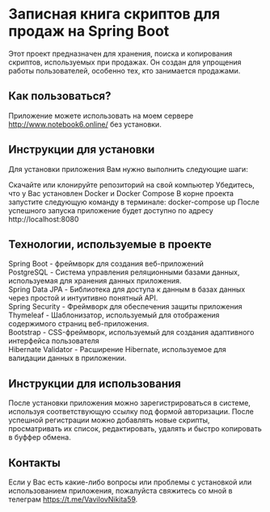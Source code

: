 # Записная книга скриптов для продаж на Spring Boot
Этот проект предназначен для хранения, поиска и копирования скриптов, используемых при продажах. Он создан для упрощения работы пользователей, особенно тех, кто занимается продажами.

## Как пользоваться?
Приложение можете использовать на моем сервере http://www.notebook6.online/ без установки. 

## Инструкции для установки
Для установки приложения Вам нужно выполнить следующие шаги: 

Скачайте или клонируйте репозиторий на свой компьютер
Убедитесь, что у Вас установлен Docker и Docker Compose
В корне проекта запустите следующую команду в терминале:
docker-compose up
После успешного запуска приложение будет доступно по адресу http://localhost:8080

## Технологии, используемые в проекте 
Spring Boot - фреймворк для создания веб-приложений  
PostgreSQL - Система управления реляционными базами данных, используемая для хранения данных приложения.  
Spring Data JPA - Библиотека для доступа к данным в базах данных через простой и интуитивно понятный API.  
Spring Security - Фреймворк для обеспечения защиты приложения  
Thymeleaf - Шаблонизатор, используемый для отображения содержимого страниц веб-приложения.  
Bootstrap - CSS-фреймворк, используемый для создания адаптивного интерфейса пользователя  
Hibernate Validator - Расширение Hibernate, используемое для валидации данных в приложении.  

## Инструкции для использования
После установки приложения можно зарегистрироваться в системе, используя соответствующую ссылку под формой авторизации.
После успешной регистрации можно добавлять новые скрипты, просматривать их список, редактировать, удалять и быстро копировать в буффер обмена.

## Контакты
Если у Вас есть какие-либо вопросы или проблемы с установкой или использованием приложения, пожалуйста свяжитесь со мной в телеграм https://t.me/VavilovNikita59.
